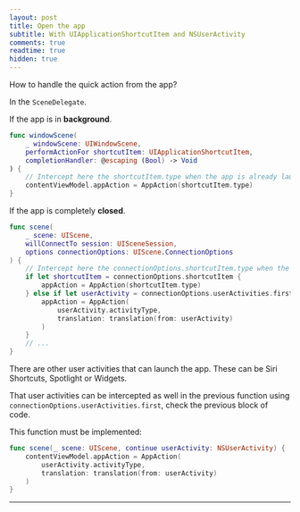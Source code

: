 ```yaml
---
layout: post
title: Open the app
subtitle: With UIApplicationShortcutItem and NSUserActivity
comments: true
readtime: true
hidden: true
---
```


How to handle the quick action from the app? 

In the `SceneDelegate`.

If the app is in **background**.

```swift
func windowScene(
    _ windowScene: UIWindowScene,
    performActionFor shortcutItem: UIApplicationShortcutItem,
    completionHandler: @escaping (Bool) -> Void
) {
    // Intercept here the shortcutItem.type when the app is already launched but in background.
    contentViewModel.appAction = AppAction(shortcutItem.type)
}
```

If the app is completely **closed**.

```swift
func scene(
    _ scene: UIScene,
    willConnectTo session: UISceneSession,
    options connectionOptions: UIScene.ConnectionOptions
) {
    // Intercept here the connectionOptions.shortcutItem.type when the app is not launched.
    if let shortcutItem = connectionOptions.shortcutItem {
        appAction = AppAction(shortcutItem.type)
    } else if let userActivity = connectionOptions.userActivities.first {
        appAction = AppAction(
            userActivity.activityType,
            translation: translation(from: userActivity)
        )
    }
    // ...
}
```

There are other user activities that can launch the app. These can be Siri Shortcuts, Spotlight or Widgets.

That user activities can be intercepted as well in the previous function using `connectionOptions.userActivities.first`, check the previous block of code.

This function must be implemented:

```swift
func scene(_ scene: UIScene, continue userActivity: NSUserActivity) {
    contentViewModel.appAction = AppAction(
        userActivity.activityType,
        translation: translation(from: userActivity)
    )
}
```


---

